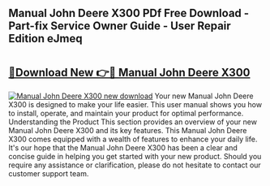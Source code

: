 ## Manual John Deere X300 PDf Free Download - Part-fix Service Owner Guide - User Repair Edition eJmeq

# <h2><a href="http://bc88960.oget.top/?id=Manual+John+Deere+X300">🔗Download New 👉🔴 Manual John Deere X300</a></h2>

[![Manual John Deere X300 new download](https://i.imgur.com/5g1atiW.png)](http://bc88960.oget.top/?id=Manual+John+Deere+X300)
Your new Manual John Deere X300 is designed to make your life easier. This user manual shows you how to install, operate, and maintain your product for optimal performance. Understanding the Product This section provides an overview of your new Manual John Deere X300 and its key features. This Manual John Deere X300 comes equipped with a wealth of features to enhance your daily life. It's our hope that the Manual John Deere X300 has been a clear and concise guide in helping you get started with your new product. Should you require any assistance or clarification, please do not hesitate to contact our customer support team.
